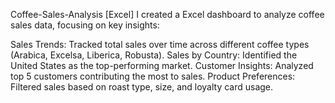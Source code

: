Coffee-Sales-Analysis [Excel]
I created a Excel dashboard to analyze coffee sales data, focusing on key insights:

Sales Trends: Tracked total sales over time across different coffee types (Arabica, Excelsa, Liberica, Robusta).
Sales by Country: Identified the United States as the top-performing market.
Customer Insights: Analyzed top 5 customers contributing the most to sales.
Product Preferences: Filtered sales based on roast type, size, and loyalty card usage.
